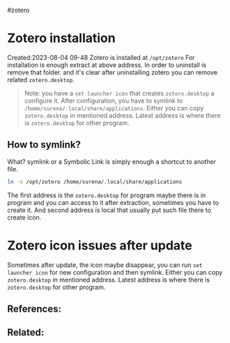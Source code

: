 #zotero 
# Zotero installation
Created:2023-08-04 09-48
Zotero is installed at `/opt/zotero` 
For installation is enough extract at above address. In order to uninstall is remove that folder. 
and it's clear after uninstalling zotero you can remove related `zotero.desktop`.
> Note: you have a `set launcher icon` that creates `zotero.desktop` a configure it. After configuration, you have to symlink to `/home/surena/.local/share/applications`. Either you can copy `zotero.desktop` in mentioned address. Latest address is where there is `zotero.desktop` for other program.

## How to symlink?

 What? symlink or a Symbolic Link is simply enough a shortcut to another file.

```bash
ln -s /opt/zotero /home/surena/.local/share/applications
```
The first address is the `zotero.desktop` for program maybe there is in program and you can access to it after extraction, sometimes you have to create it. And second address is local that usually put such file there to create icon.
# Zotero icon issues after update

Sometimes after update, the icon maybe disappear, you can run `set launcher icon` for new configuration and then symlink. Either you can copy `zotero.desktop` in mentioned address. Latest address is where there is `zotero.desktop` for other program.
## References:

## Related:



